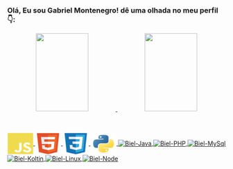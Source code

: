 ### Olá, Eu sou Gabriel Montenegro! dê uma olhada no meu perfil  👇:
<div align="center">
  <a href="https://github.com/Gabriel-M2">
  <img height="180em" width="49%" src="https://github-readme-stats.vercel.app/api?username=Gabriel-M2&show_icons=true&theme=algolia&include_all_commits=true&count_private=true"/>
  <img height="180em" width="49%" src="https://github-readme-stats.vercel.app/api/top-langs/?username=Gabriel-M2&layout=compact&langs_count=7&theme=algolia"/>
</div>
 
  ##
  
  <div style="display: inline_block"><br>
  <img align="center" alt="Biel-Js" height="50" width="60" src="https://raw.githubusercontent.com/devicons/devicon/master/icons/javascript/javascript-plain.svg">
  <img align="center" alt="Biel-HTML" height="50" width="60" src="https://raw.githubusercontent.com/devicons/devicon/master/icons/html5/html5-original.svg">
  <img align="center" alt="Biel-CSS" height="50" width="60" src="https://raw.githubusercontent.com/devicons/devicon/master/icons/css3/css3-original.svg">
  <img align="center" alt="Biel-Python" height="50" width="60" src="https://raw.githubusercontent.com/devicons/devicon/master/icons/python/python-original.svg">
  <img align="center" alt="Biel-Java" height="50" width="60" src="https://cdn.jsdelivr.net/gh/devicons/devicon/icons/java/java-original.svg"/>
  <img align="center" alt="Biel-PHP" height="50" width="60" src="https://cdn.jsdelivr.net/gh/devicons/devicon/icons/php/php-plain.svg"/>
  <img align="center" alt="Biel-MySql" height="50" width="60" src="https://cdn.jsdelivr.net/gh/devicons/devicon/icons/mysql/mysql-original.svg"/>
  <img align="center" alt="Biel-Koltin" height="50" width="60" src="https://cdn.jsdelivr.net/gh/devicons/devicon/icons/kotlin/kotlin-original.svg"/>
  <img align="center" alt="Biel-Linux" height="50" width="60" src="https://cdn.jsdelivr.net/gh/devicons/devicon/icons/linux/linux-original.svg"/>  
  <img align="center" alt="Biel-Node" height="50" width="60" src="https://cdn.jsdelivr.net/gh/devicons/devicon/icons/nodejs/nodejs-original.svg"/>    
</div>
